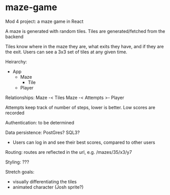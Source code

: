 # maze-game
Mod 4 project: a maze game in React

A maze is generated with random tiles. Tiles are generated/fetched from the backend

Tiles know where in the maze they are, what exits they have, and if they are the exit. Users can see a 3x3 set of tiles at any given time.

Heirarchy:
  * App
    * Maze
      * Tile
    * Player
    
Relationships: 
Maze -< Tiles
Maze -< Attempts >- Player

Attempts keep track of number of steps, lower is better. Low scores are recorded

Authentication: to be determined

Data persistence: PostGres? SQL3?
  * Users can log in and see their best scores, compared to other users

Routing: routes are reflected in the url, e.g. /mazes/35/x3/y7

Styling: ???

Stretch goals: 
  * visually differentiating the tiles
  * animated character (Josh sprite?)
